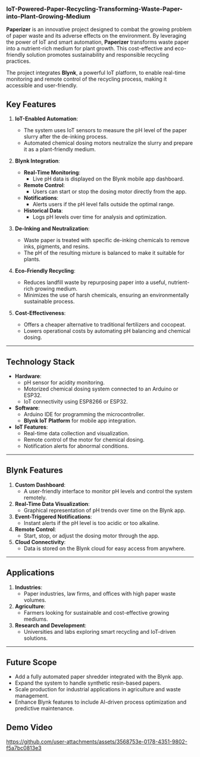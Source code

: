 ### **IoT-Powered-Paper-Recycling-Transforming-Waste-Paper-into-Plant-Growing-Medium**


**Paperizer** is an innovative project designed to combat the growing problem of paper waste and its adverse effects on the environment. By leveraging the power of IoT and smart automation, **Paperizer** transforms waste paper into a nutrient-rich medium for plant growth. This cost-effective and eco-friendly solution promotes sustainability and responsible recycling practices.

The project integrates **Blynk**, a powerful IoT platform, to enable real-time monitoring and remote control of the recycling process, making it accessible and user-friendly.



## **Key Features**
1. **IoT-Enabled Automation**:
   - The system uses IoT sensors to measure the pH level of the paper slurry after the de-inking process.
   - Automated chemical dosing motors neutralize the slurry and prepare it as a plant-friendly medium.

2. **Blynk Integration**:
   - **Real-Time Monitoring**:
     - Live pH data is displayed on the Blynk mobile app dashboard.
   - **Remote Control**:
     - Users can start or stop the dosing motor directly from the app.
   - **Notifications**:
     - Alerts users if the pH level falls outside the optimal range.
   - **Historical Data**:
     - Logs pH levels over time for analysis and optimization.

3. **De-Inking and Neutralization**:
   - Waste paper is treated with specific de-inking chemicals to remove inks, pigments, and resins.
   - The pH of the resulting mixture is balanced to make it suitable for plants.

4. **Eco-Friendly Recycling**:
   - Reduces landfill waste by repurposing paper into a useful, nutrient-rich growing medium.
   - Minimizes the use of harsh chemicals, ensuring an environmentally sustainable process.

5. **Cost-Effectiveness**:
   - Offers a cheaper alternative to traditional fertilizers and cocopeat.
   - Lowers operational costs by automating pH balancing and chemical dosing.

---

## **Technology Stack**
- **Hardware**:
  - pH sensor for acidity monitoring.
  - Motorized chemical dosing system connected to an Arduino or ESP32.
  - IoT connectivity using ESP8266 or ESP32.
- **Software**:
  - Arduino IDE for programming the microcontroller.
  - **Blynk IoT Platform** for mobile app integration.
- **IoT Features**:
  - Real-time data collection and visualization.
  - Remote control of the motor for chemical dosing.
  - Notification alerts for abnormal conditions.

---

## **Blynk Features**
1. **Custom Dashboard**:
   - A user-friendly interface to monitor pH levels and control the system remotely.
2. **Real-Time Data Visualization**:
   - Graphical representation of pH trends over time on the Blynk app.
3. **Event-Triggered Notifications**:
   - Instant alerts if the pH level is too acidic or too alkaline.
4. **Remote Control**:
   - Start, stop, or adjust the dosing motor through the app.
5. **Cloud Connectivity**:
   - Data is stored on the Blynk cloud for easy access from anywhere.

---

## **Applications**
1. **Industries**:
   - Paper industries, law firms, and offices with high paper waste volumes.
2. **Agriculture**:
   - Farmers looking for sustainable and cost-effective growing mediums.
3. **Research and Development**:
   - Universities and labs exploring smart recycling and IoT-driven solutions.

---

## **Future Scope**
- Add a fully automated paper shredder integrated with the Blynk app.
- Expand the system to handle synthetic resin-based papers.
- Scale production for industrial applications in agriculture and waste management.
- Enhance Blynk features to include AI-driven process optimization and predictive maintenance.


## Demo Video


https://github.com/user-attachments/assets/3568753e-0178-4351-9802-f5a7bc0813e3

